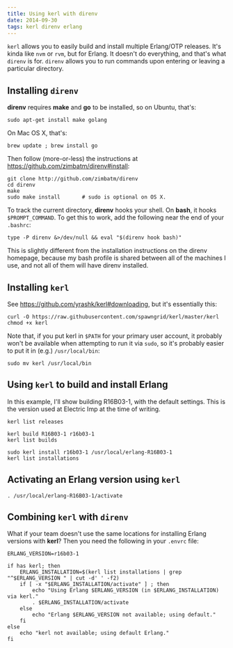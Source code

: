 ```yaml
---
title: Using kerl with direnv
date: 2014-09-30
tags: kerl direnv erlang
---
```

`kerl` allows you to easily build and install multiple Erlang/OTP releases.
It's kinda like `nvm` or `rvm`, but for Erlang. It doesn't do everything, and
that's what `direnv` is for. `direnv` allows you to run commands upon entering
or leaving a particular directory.

## Installing `direnv`

**direnv** requires **make** and **go** to be installed, so on Ubuntu, that's:

    sudo apt-get install make golang

On Mac OS X, that's:

    brew update ; brew install go

Then follow (more-or-less) the instructions at
https://github.com/zimbatm/direnv#install:

    git clone http://github.com/zimbatm/direnv
    cd direnv
    make
    sudo make install       # sudo is optional on OS X.

To track the current directory, **direnv** hooks your shell. On **bash**, it
hooks `$PROMPT_COMMAND`. To get this to work, add the following near the end of
your `.bashrc`:

    type -P direnv &>/dev/null && eval "$(direnv hook bash)"

This is slightly different from the installation instructions on the direnv
homepage, because my bash profile is shared between all of the machines I use,
and not all of them will have direnv installed.

## Installing `kerl`

See https://github.com/yrashk/kerl#downloading, but it's essentially this:

    curl -O https://raw.githubusercontent.com/spawngrid/kerl/master/kerl
    chmod +x kerl

Note that, if you put kerl in `$PATH` for your primary user account, it
probably won't be available when attempting to run it via `sudo`, so it's
probably easier to put it in (e.g.) `/usr/local/bin`:

    sudo mv kerl /usr/local/bin

## Using `kerl` to build and install Erlang

In this example, I'll show building R16B03-1, with the default settings. This
is the version used at Electric Imp at the time of writing.

    kerl list releases

    kerl build R16B03-1 r16b03-1
    kerl list builds

    sudo kerl install r16b03-1 /usr/local/erlang-R16B03-1
    kerl list installations

## Activating an Erlang version using `kerl`

    . /usr/local/erlang-R16B03-1/activate

## Combining `kerl` with `direnv`

What if your team doesn't use the same locations for installing Erlang versions
with **kerl**? Then you need the following in your `.envrc` file:

    ERLANG_VERSION=r16b03-1

    if has kerl; then
        ERLANG_INSTALLATION=$(kerl list installations | grep "^$ERLANG_VERSION " | cut -d' ' -f2)
        if [ -x "$ERLANG_INSTALLATION/activate" ] ; then
            echo "Using Erlang $ERLANG_VERSION (in $ERLANG_INSTALLATION) via kerl."
            . $ERLANG_INSTALLATION/activate
        else
            echo "Erlang $ERLANG_VERSION not available; using default."
        fi
    else
        echo "kerl not available; using default Erlang."
    fi
